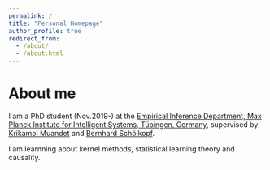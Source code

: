 ```yaml
---
permalink: /
title: "Personal Homepage"
author_profile: true
redirect_from: 
  - /about/
  - /about.html
---
```


About me
=====
I am a PhD student (Nov.2019-) at the [Empirical Inference Department, Max Planck Institute for Intelligent Systems, Tübingen, Germany](https://ei.is.mpg.de/), supervised by [Krikamol Muandet](krikamol.org) and [Bernhard Schölkopf](https://is.mpg.de/~bs). 

I am learnning about kernel methods, statistical learning theory and causality. 
